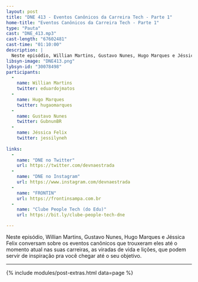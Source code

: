 ```yaml
---
layout: post
title: "DNE 413 - Eventos Canônicos da Carreira Tech - Parte 1"
home-title: "Eventos Canônicos da Carreira Tech - Parte 1"
type: "Pauta"
cast: "DNE_413.mp3"
cast-length: "67602481"
cast-time: "01:10:00"
description: |
  Neste episódio, Willian Martins, Gustavo Nunes, Hugo Marques e Jéssica Felix conversam sobre os eventos canônicos que trouxeram eles até o momento atual nas suas carreiras, as viradas de vida e lições, que podem servir de inspiração pra você chegar até o seu objetivo.
libsyn-image: "DNE413.png"
lybsyn-id: "30078498"
participants:
  -
    name: Willian Martins
    twitter: eduardojmatos
  -
    name: Hugo Marques
    twitter: hugaomarques
  -
    name: Gustavo Nunes
    twitter: GubnunBR
  -
    name: Jéssica Felix
    twitter: jessilyneh
    
links:
  -
    name: "DNE no Twitter"
    url: https://twitter.com/devnaestrada
  -
    name: "DNE no Instagram"
    url: https://www.instagram.com/devnaestrada
  -
    name: "FRONTIN"
    url: https://frontinsampa.com.br
  -
    name: "Clube People Tech (do Edu)"
    url: https://bit.ly/clube-people-tech-dne

---
```


Neste episódio, Willian Martins, Gustavo Nunes, Hugo Marques e Jéssica Felix conversam sobre os eventos canônicos que trouxeram eles até o momento atual nas suas carreiras, as viradas de vida e lições, que podem servir de inspiração pra você chegar até o seu objetivo.

---

{% include modules/post-extras.html data=page %}
